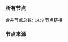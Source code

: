 ### 所有节点
合并节点总数: `1439`
[节点链接](https://raw.githubusercontent.com/rzhy1/11/master/sub/sub_merge_base64.txt)

### 节点来源